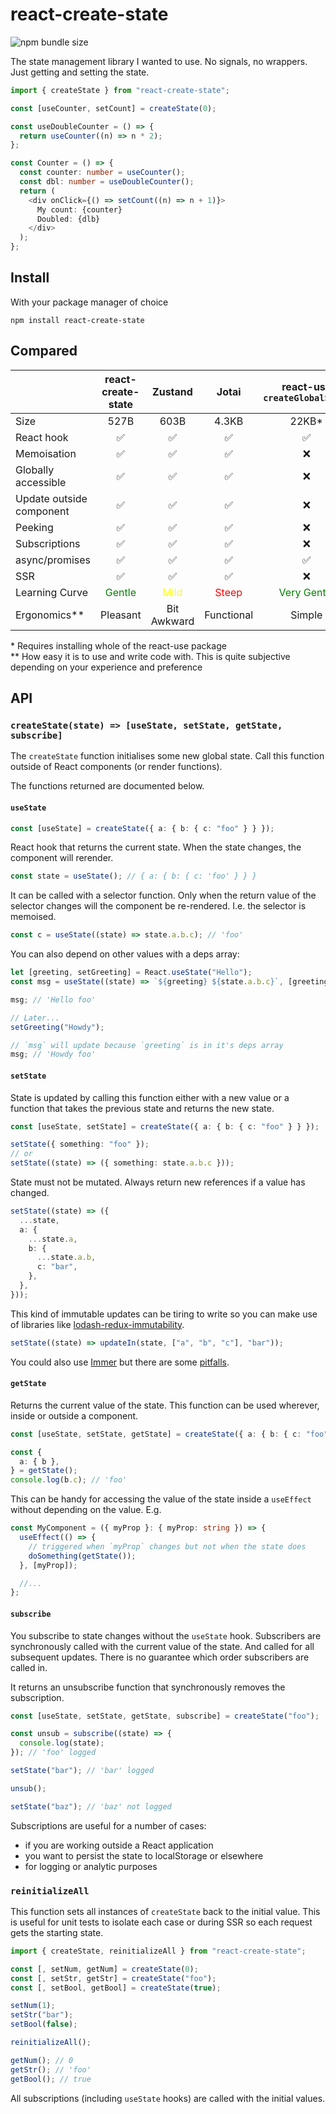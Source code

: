 # react-create-state

![npm bundle size](https://img.shields.io/bundlephobia/minzip/react-create-state)

The state management library I wanted to use. No signals, no wrappers. Just getting and setting the state.

```ts
import { createState } from "react-create-state";

const [useCounter, setCount] = createState(0);

const useDoubleCounter = () => {
  return useCounter((n) => n * 2);
};

const Counter = () => {
  const counter: number = useCounter();
  const dbl: number = useDoubleCounter();
  return (
    <div onClick={() => setCount((n) => n + 1)}>
      My count: {counter}
      Doubled: {dlb}
    </div>
  );
};
```

## Install

With your package manager of choice

```
npm install react-create-state
```

## Compared

|                          |           react-create-state            |                Zustand                 |                Jotai                 |        react-use `createGlobalState`         |
| ------------------------ | :-------------------------------------: | :------------------------------------: | :----------------------------------: | :------------------------------------------: |
| Size                     |                  527B                   |                  603B                  |                4.3KB                 |                    22KB\*                    |
| React hook               |                   ✅                    |                   ✅                   |                  ✅                  |                      ✅                      |
| Memoisation              |                   ✅                    |                   ✅                   |                  ✅                  |                      ❌                      |
| Globally accessible      |                   ✅                    |                   ✅                   |                  ✅                  |                      ❌                      |
| Update outside component |                   ✅                    |                   ✅                   |                  ✅                  |                      ❌                      |
| Peeking                  |                   ✅                    |                   ✅                   |                  ✅                  |                      ❌                      |
| Subscriptions            |                   ✅                    |                   ✅                   |                  ✅                  |                      ❌                      |
| async/promises           |                   ✅                    |                   ✅                   |                  ✅                  |                      ✅                      |
| SSR                      |                   ✅                    |                   ✅                   |                  ✅                  |                      ❌                      |
| Learning Curve           | <span style="color:green">Gentle</span> | <span style="color:yellow">Mild</span> | <span style="color:red">Steep</span> | <span style="color:green">Very Gentle</span> |
| Ergonomics\*\*           |                Pleasant                 |              Bit Awkward               |              Functional              |                    Simple                    |

\* Requires installing whole of the react-use package<br />
\*\* How easy it is to use and write code with. This is quite subjective depending on your experience and preference

## API

### `createState(state) => [useState, setState, getState, subscribe]`

The `createState` function initialises some new global state. Call this function outside of React components (or render functions).

The functions returned are documented below.

#### `useState`

```ts
const [useState] = createState({ a: { b: { c: "foo" } } });
```

React hook that returns the current state. When the state changes, the component will rerender.

```ts
const state = useState(); // { a: { b: { c: 'foo' } } }
```

It can be called with a selector function. Only when the return value of the selector changes will the component be re-rendered. I.e. the selector is memoised.

```ts
const c = useState((state) => state.a.b.c); // 'foo'
```

You can also depend on other values with a deps array:

```ts
let [greeting, setGreeting] = React.useState("Hello");
const msg = useState((state) => `${greeting} ${state.a.b.c}`, [greeting]);

msg; // 'Hello foo'

// Later...
setGreeting("Howdy");

// `msg` will update because `greeting` is in it's deps array
msg; // 'Howdy foo'
```

#### `setState`

State is updated by calling this function either with a new value or a function that takes the previous state and returns the new state.

```ts
const [useState, setState] = createState({ a: { b: { c: "foo" } } });

setState({ something: "foo" });
// or
setState((state) => ({ something: state.a.b.c }));
```

State must not be mutated. Always return new references if a value has changed.

```ts
setState((state) => ({
  ...state,
  a: {
    ...state.a,
    b: {
      ...state.a.b,
      c: "bar",
    },
  },
}));
```

This kind of immutable updates can be tiring to write so you can make use of libraries like [lodash-redux-immutability](https://github.com/sarink/lodash-redux-immutability).

```ts
setState((state) => updateIn(state, ["a", "b", "c"], "bar"));
```

You could also use [Immer](https://immerjs.github.io/immer/) but there are some [pitfalls](https://immerjs.github.io/immer/pitfalls/).

#### `getState`

Returns the current value of the state. This function can be used wherever, inside or outside a component.

```ts
const [useState, setState, getState] = createState({ a: { b: { c: "foo" } } });

const {
  a: { b },
} = getState();
console.log(b.c); // 'foo'
```

This can be handy for accessing the value of the state inside a `useEffect` without depending on the value. E.g.

```ts
const MyComponent = ({ myProp }: { myProp: string }) => {
  useEffect(() => {
    // triggered when `myProp` changes but not when the state does
    doSomething(getState());
  }, [myProp]);

  //...
};
```

#### `subscribe`

You subscribe to state changes without the `useState` hook. Subscribers are synchronously called with the current value of the state. And called for all subsequent updates. There is no guarantee which order subscribers are called in.

It returns an unsubscribe function that synchronously removes the subscription.

```ts
const [useState, setState, getState, subscribe] = createState("foo");

const unsub = subscribe((state) => {
  console.log(state);
}); // 'foo' logged

setState("bar"); // 'bar' logged

unsub();

setState("baz"); // 'baz' not logged
```

Subscriptions are useful for a number of cases:

- if you are working outside a React application
- you want to persist the state to localStorage or elsewhere
- for logging or analytic purposes

### `reinitializeAll`

This function sets all instances of `createState` back to the initial value. This is useful for unit tests to isolate each case or during SSR so each request gets the starting state.

```ts
import { createState, reinitializeAll } from "react-create-state";

const [, setNum, getNum] = createState(0);
const [, setStr, getStr] = createState("foo");
const [, setBool, getBool] = createState(true);

setNum(1);
setStr("bar");
setBool(false);

reinitializeAll();

getNum(); // 0
getStr(); // 'foo'
getBool(); // true
```

All subscriptions (including `useState` hooks) are called with the initial values.
